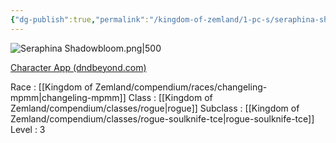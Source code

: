 ```yaml
---
{"dg-publish":true,"permalink":"/kingdom-of-zemland/1-pc-s/seraphina-shadowbloom/"}
---
```




![Seraphina Shadowbloom.png|500](/img/user/Kingdom%20of%20Zemland/z_Attachments/Seraphina%20Shadowbloom.png)

[Character App (dndbeyond.com)](https://www.dndbeyond.com/characters/117566050)

Race : [[Kingdom of Zemland/compendium/races/changeling-mpmm\|changeling-mpmm]] 
Class : [[Kingdom of Zemland/compendium/classes/rogue\|rogue]] 
Subclass : [[Kingdom of Zemland/compendium/classes/rogue-soulknife-tce\|rogue-soulknife-tce]] 
Level : 3
